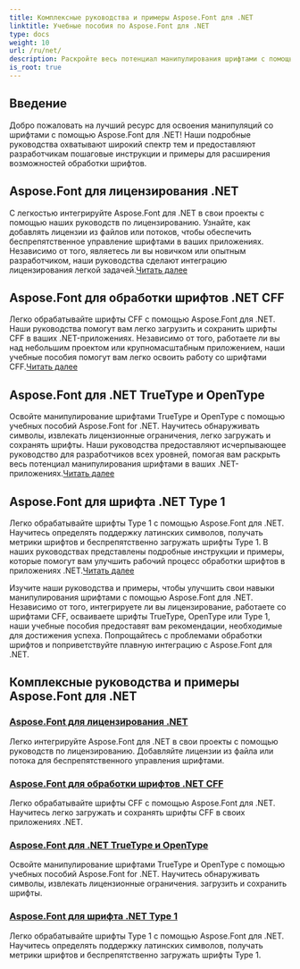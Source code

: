 ```yaml
---
title: Комплексные руководства и примеры Aspose.Font для .NET
linktitle: Учебные пособия по Aspose.Font для .NET
type: docs
weight: 10
url: /ru/net/
description: Раскройте весь потенциал манипулирования шрифтами с помощью Aspose.Font .NET. Легко интегрируйте лицензирование, работайте со шрифтами CFF, осваивайте TrueType, OpenType и многое другое.
is_root: true
---
```

## Введение

Добро пожаловать на лучший ресурс для освоения манипуляций со шрифтами с помощью Aspose.Font для .NET! Наши подробные руководства охватывают широкий спектр тем и предоставляют разработчикам пошаговые инструкции и примеры для расширения возможностей обработки шрифтов.

## Aspose.Font для лицензирования .NET

 С легкостью интегрируйте Aspose.Font для .NET в свои проекты с помощью наших руководств по лицензированию. Узнайте, как добавлять лицензии из файлов или потоков, чтобы обеспечить беспрепятственное управление шрифтами в ваших приложениях. Независимо от того, являетесь ли вы новичком или опытным разработчиком, наши руководства сделают интеграцию лицензирования легкой задачей.[Читать далее](./licensing/)

## Aspose.Font для обработки шрифтов .NET CFF

Легко обрабатывайте шрифты CFF с помощью Aspose.Font для .NET. Наши руководства помогут вам легко загрузить и сохранить шрифты CFF в ваших .NET-приложениях. Независимо от того, работаете ли вы над небольшим проектом или крупномасштабным приложением, наши учебные пособия помогут вам легко освоить работу со шрифтами CFF.[Читать далее](./cff-font-handling/)

## Aspose.Font для .NET TrueType и OpenType

 Освойте манипулирование шрифтами TrueType и OpenType с помощью учебных пособий Aspose.Font for .NET. Научитесь обнаруживать символы, извлекать лицензионные ограничения, легко загружать и сохранять шрифты. Наши руководства предоставляют исчерпывающее руководство для разработчиков всех уровней, помогая вам раскрыть весь потенциал манипулирования шрифтами в ваших .NET-приложениях.[Читать далее](./truetype-opentype/)

## Aspose.Font для шрифта .NET Type 1

 Легко обрабатывайте шрифты Type 1 с помощью Aspose.Font для .NET. Научитесь определять поддержку латинских символов, получать метрики шрифтов и беспрепятственно загружать шрифты Type 1. В наших руководствах представлены подробные инструкции и примеры, которые помогут вам улучшить рабочий процесс обработки шрифтов в приложениях .NET.[Читать далее](./aspose-font-net-type1-font/)

Изучите наши руководства и примеры, чтобы улучшить свои навыки манипулирования шрифтами с помощью Aspose.Font для .NET. Независимо от того, интегрируете ли вы лицензирование, работаете со шрифтами CFF, осваиваете шрифты TrueType, OpenType или Type 1, наши учебные пособия предоставят вам рекомендации, необходимые для достижения успеха. Попрощайтесь с проблемами обработки шрифтов и поприветствуйте плавную интеграцию с Aspose.Font для .NET. 
## Комплексные руководства и примеры Aspose.Font для .NET 
### [Aspose.Font для лицензирования .NET](./licensing/)
Легко интегрируйте Aspose.Font для .NET в свои проекты с помощью руководств по лицензированию. Добавляйте лицензии из файла или потока для беспрепятственного управления шрифтами.
### [Aspose.Font для обработки шрифтов .NET CFF](./cff-font-handling/)
Легко обрабатывайте шрифты CFF с помощью Aspose.Font для .NET. Научитесь легко загружать и сохранять шрифты CFF в своих приложениях .NET.
### [Aspose.Font для .NET TrueType и OpenType](./truetype-opentype/)
Освойте манипулирование шрифтами TrueType и OpenType с помощью учебных пособий Aspose.Font for .NET. Научитесь обнаруживать символы, извлекать лицензионные ограничения. загрузить и сохранить шрифты.
### [Aspose.Font для шрифта .NET Type 1](./aspose-font-net-type1-font/)
Легко обрабатывайте шрифты Type 1 с помощью Aspose.Font для .NET. Научитесь определять поддержку латинских символов, получать метрики шрифтов и беспрепятственно загружать шрифты Type 1. 